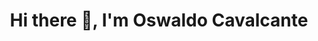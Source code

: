 <h1 align="center">Hi there 👋, I'm Oswaldo Cavalcante</h1> 

<!--
<div align="center">
  
[![Anurag's GitHub stats](https://github-readme-stats.vercel.app/api?username=oswaldocavalcante&show_icons=true&theme=github_dark_dimmed&bg_color=00000000)](#)

</div>
-->

<!--
**oswaldocavalcante/oswaldocavalcante** is a ✨ _special_ ✨ repository because its `README.md` (this file) appears on your GitHub profile.

Here are some ideas to get you started:

- 🔭 I’m currently working on ...
- 🌱 I’m currently learning ...
- 👯 I’m looking to collaborate on ...
- 🤔 I’m looking for help with ...
- 💬 Ask me about ...
- 📫 How to reach me: ...
- 😄 Pronouns: ...
- ⚡ Fun fact: ...
-->
